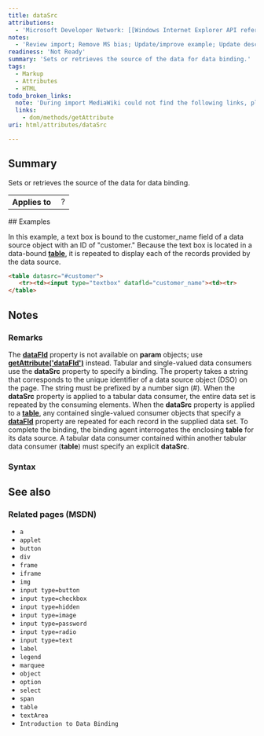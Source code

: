 ```yaml
---
title: dataSrc
attributions:
  - 'Microsoft Developer Network: [[Windows Internet Explorer API reference](http://msdn.microsoft.com/en-us/library/ie/hh828809%28v=vs.85%29.aspx) Article]'
notes:
  - 'Review import; Remove MS bias; Update/improve example; Update descriptions; Fix lists & compatibility info'
readiness: 'Not Ready'
summary: 'Sets or retrieves the source of the data for data binding.'
tags:
  - Markup
  - Attributes
  - HTML
todo_broken_links:
  note: 'During import MediaWiki could not find the following links, please fix and adjust this list.'
  links:
    - dom/methods/getAttribute
uri: html/attributes/dataSrc

---
```

## Summary

Sets or retrieves the source of the data for data binding.

<table class="wikitable">
<tr>
<th>
Applies to

</th>
<td>
 ?

</td>
</tr>
</table>
## Examples

In this example, a text box is bound to the customer\_name field of a data source object with an ID of "customer." Because the text box is located in a data-bound [**table**](/html/elements/table), it is repeated to display each of the records provided by the data source.

``` html
<table datasrc="#customer">
   <tr><td><input type="textbox" datafld="customer_name"><td><tr>
</table>
```

## Notes

### Remarks

The [**dataFld**](/html/attributes/dataFld) property is not available on **param** objects; use [**getAttribute('dataFld')**](/w/index.php?title=dom/methods/getAttribute&action=edit&redlink=1) instead. Tabular and single-valued data consumers use the **dataSrc** property to specify a binding. The property takes a string that corresponds to the unique identifier of a data source object (DSO) on the page. The string must be prefixed by a number sign (\#). When the **dataSrc** property is applied to a tabular data consumer, the entire data set is repeated by the consuming elements. When the **dataSrc** property is applied to a [**table**](/html/elements/table), any contained single-valued consumer objects that specify a [**dataFld**](/html/attributes/dataFld) property are repeated for each record in the supplied data set. To complete the binding, the binding agent interrogates the enclosing **table** for its data source. A tabular data consumer contained within another tabular data consumer (**table**) must specify an explicit **dataSrc**.

### Syntax

## See also

### Related pages (MSDN)

-   `a`
-   `applet`
-   `button`
-   `div`
-   `frame`
-   `iframe`
-   `img`
-   `input type=button`
-   `input type=checkbox`
-   `input type=hidden`
-   `input type=image`
-   `input type=password`
-   `input type=radio`
-   `input type=text`
-   `label`
-   `legend`
-   `marquee`
-   `object`
-   `option`
-   `select`
-   `span`
-   `table`
-   `textArea`
-   `Introduction to Data Binding`
